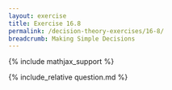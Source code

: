 ```yaml
---
layout: exercise
title: Exercise 16.8
permalink: /decision-theory-exercises/16-8/
breadcrumb: Making Simple Decisions
---
```


{% include mathjax_support %}

<div><i class="arrow-up" data-chapter="decision-theory-exercises" data-exercise="ex_8" data-rating="0"></i></div>
{% include_relative question.md %}
